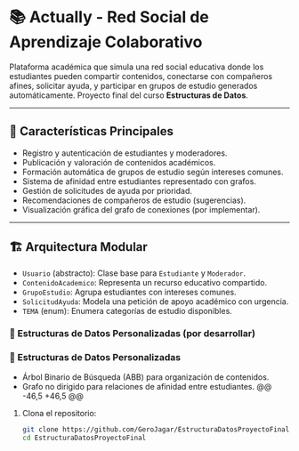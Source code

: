 # 📚 Actually - Red Social de Aprendizaje Colaborativo
 
 Plataforma académica que simula una red social educativa donde los estudiantes pueden compartir contenidos, conectarse con compañeros afines, solicitar ayuda, y participar en grupos de estudio generados automáticamente. Proyecto final del curso **Estructuras de Datos**.
 
 ---
 
 ## 🧩 Características Principales
 
 - Registro y autenticación de estudiantes y moderadores.
 - Publicación y valoración de contenidos académicos.
 - Formación automática de grupos de estudio según intereses comunes.
 - Sistema de afinidad entre estudiantes representado con grafos.
 - Gestión de solicitudes de ayuda por prioridad.
 - Recomendaciones de compañeros de estudio (sugerencias).
 - Visualización gráfica del grafo de conexiones (por implementar).
 
 ---
 
 ## 🏗️ Arquitectura Modular
 
 - `Usuario` (abstracto): Clase base para `Estudiante` y `Moderador`.
 - `ContenidoAcademico`: Representa un recurso educativo compartido.
 - `GrupoEstudio`: Agrupa estudiantes con intereses comunes.
 - `SolicitudAyuda`: Modela una petición de apoyo académico con urgencia.
 - `TEMA` (enum): Enumera categorías de estudio disponibles.
 
 ### 🔧 Estructuras de Datos Personalizadas (por desarrollar)
 ### 🔧 Estructuras de Datos Personalizadas
 
 - Árbol Binario de Búsqueda (ABB) para organización de contenidos.
 - Grafo no dirigido para relaciones de afinidad entre estudiantes.
 @@ -46,5 +46,5 @@
 
 1. Clona el repositorio:
    ```bash
    git clone https://github.com/GeroJagar/EstructuraDatosProyectoFinal.git
    cd EstructuraDatosProyectoFinal

